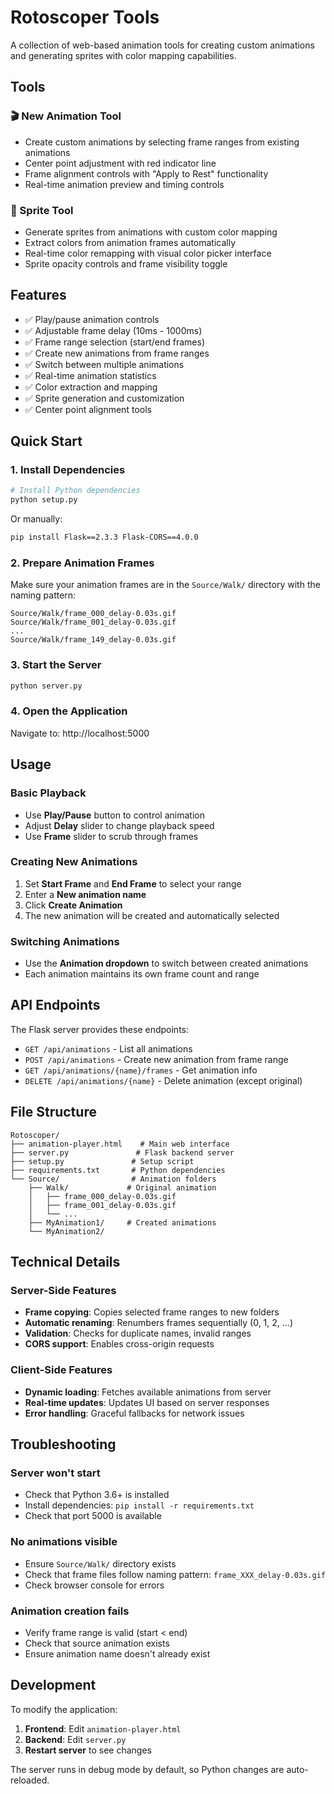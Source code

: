 # Rotoscoper Tools

A collection of web-based animation tools for creating custom animations and generating sprites with color mapping capabilities.

## Tools

### 🎬 New Animation Tool
- Create custom animations by selecting frame ranges from existing animations
- Center point adjustment with red indicator line
- Frame alignment controls with "Apply to Rest" functionality
- Real-time animation preview and timing controls

### 🎨 Sprite Tool
- Generate sprites from animations with custom color mapping
- Extract colors from animation frames automatically
- Real-time color remapping with visual color picker interface
- Sprite opacity controls and frame visibility toggle

## Features

- ✅ Play/pause animation controls
- ✅ Adjustable frame delay (10ms - 1000ms)
- ✅ Frame range selection (start/end frames)
- ✅ Create new animations from frame ranges
- ✅ Switch between multiple animations
- ✅ Real-time animation statistics
- ✅ Color extraction and mapping
- ✅ Sprite generation and customization
- ✅ Center point alignment tools

## Quick Start

### 1. Install Dependencies

```bash
# Install Python dependencies
python setup.py
```

Or manually:
```bash
pip install Flask==2.3.3 Flask-CORS==4.0.0
```

### 2. Prepare Animation Frames

Make sure your animation frames are in the `Source/Walk/` directory with the naming pattern:
```
Source/Walk/frame_000_delay-0.03s.gif
Source/Walk/frame_001_delay-0.03s.gif
...
Source/Walk/frame_149_delay-0.03s.gif
```

### 3. Start the Server

```bash
python server.py
```

### 4. Open the Application

Navigate to: http://localhost:5000

## Usage

### Basic Playback
- Use **Play/Pause** button to control animation
- Adjust **Delay** slider to change playback speed
- Use **Frame** slider to scrub through frames

### Creating New Animations
1. Set **Start Frame** and **End Frame** to select your range
2. Enter a **New animation name**
3. Click **Create Animation**
4. The new animation will be created and automatically selected

### Switching Animations
- Use the **Animation dropdown** to switch between created animations
- Each animation maintains its own frame count and range

## API Endpoints

The Flask server provides these endpoints:

- `GET /api/animations` - List all animations
- `POST /api/animations` - Create new animation from frame range
- `GET /api/animations/{name}/frames` - Get animation info
- `DELETE /api/animations/{name}` - Delete animation (except original)

## File Structure

```
Rotoscoper/
├── animation-player.html    # Main web interface
├── server.py               # Flask backend server
├── setup.py               # Setup script
├── requirements.txt       # Python dependencies
└── Source/                # Animation folders
    ├── Walk/             # Original animation
    │   ├── frame_000_delay-0.03s.gif
    │   ├── frame_001_delay-0.03s.gif
    │   └── ...
    ├── MyAnimation1/     # Created animations
    └── MyAnimation2/
```

## Technical Details

### Server-Side Features
- **Frame copying**: Copies selected frame ranges to new folders
- **Automatic renaming**: Renumbers frames sequentially (0, 1, 2, ...)
- **Validation**: Checks for duplicate names, invalid ranges
- **CORS support**: Enables cross-origin requests

### Client-Side Features
- **Dynamic loading**: Fetches available animations from server
- **Real-time updates**: Updates UI based on server responses
- **Error handling**: Graceful fallbacks for network issues

## Troubleshooting

### Server won't start
- Check that Python 3.6+ is installed
- Install dependencies: `pip install -r requirements.txt`
- Check that port 5000 is available

### No animations visible
- Ensure `Source/Walk/` directory exists
- Check that frame files follow naming pattern: `frame_XXX_delay-0.03s.gif`
- Check browser console for errors

### Animation creation fails
- Verify frame range is valid (start < end)
- Check that source animation exists
- Ensure animation name doesn't already exist

## Development

To modify the application:

1. **Frontend**: Edit `animation-player.html`
2. **Backend**: Edit `server.py`
3. **Restart server** to see changes

The server runs in debug mode by default, so Python changes are auto-reloaded.